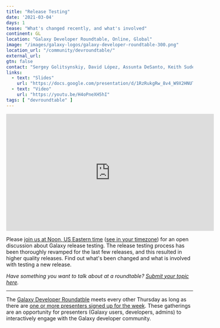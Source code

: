 ```yaml
---
title: "Release Testing"
date: '2021-03-04'
days: 1
tease: "What's changed recently, and what's involved"
continent: GL
location: "Galaxy Developer Roundtable, Online, Global"
image: "/images/galaxy-logos/galaxy-developer-roundtable-300.png"
location_url: "/community/devroundtable/"
external_url:
gtn: false
contact: "Sergey Golitsynskiy, David López, Assunta DeSanto, Keith Suderman, John Chilton"
links:
  - text: "Slides"
    url: "https://docs.google.com/presentation/d/1RzRukgRw_8v4_W9X2HNUTL7sBK6Y3wBS0f73BTFfVUc/edit#slide=id.gc2a6ff74d4_0_0"
  - text: "Video"
    url: "https://youtu.be/H4oPneXH5hI"
tags: [ "devroundtable" ]
---
```


<iframe width="560" height="315" src="https://www.youtube-nocookie.com/embed/H4oPneXH5hI" frameborder="0" allow="accelerometer; autoplay; encrypted-media; gyroscope; picture-in-picture" allowfullscreen></iframe>

Please [join us at Noon, US Eastern time](https://psu.zoom.us/j/92752763386) ([see in your timezone](https://www.timeanddate.com/worldclock/fixedtime.html?msg=Galaxy+Developer+Roundtable&iso=20210304T12&p1=179&ah=1)) for an open discussion about Galaxy release testing. The release testing process has been thoroughly revamped for the last few releases, and this resulted in higher quality releases. Find out what's been changed and what is involved with testing a new release.


*Have something you want to talk about at a roundtable? [Submit your topic here](https://bit.ly/gxdevroundtablepresent).*


---

The [Galaxy Developer Roundatble](/community/devroundtable/) meets every other Thursday as long as there are [one or more presenters signed up for the week](https://bit.ly/gxdevroundtablepresent).  These gatherings are an opportunity for presenters (Galaxy users, developers, admins) to interactively engage with the Galaxy developer community.
